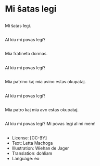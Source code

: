# Mi ŝatas legi

##
Mi ŝatas legi.

##
Al kiu mi povas legi?

##
Mia fratineto dormas.

##
Al kiu mi povas legi?

##
Mia patrino kaj mia avino estas okupataj.

##
Al kiu mi povas legi?

##
Mia patro kaj mia avo estas okupataj.

##
Al kiu mi povas legi? Mi povas legi al mi mem!

##
* License: [CC-BY]
* Text: Letta Machoga
* Illustration: Wiehan de Jager
* Translation: dohliam
* Language: eo
